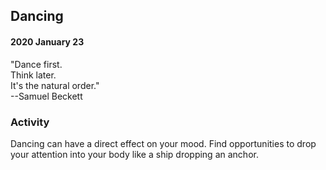 ## Dancing

#### 2020 January 23

"Dance first.  
Think later.  
It's the natural order."  
--Samuel Beckett

### Activity

Dancing can have a direct effect on your mood. Find opportunities to drop your attention into your body like a ship dropping an anchor.


